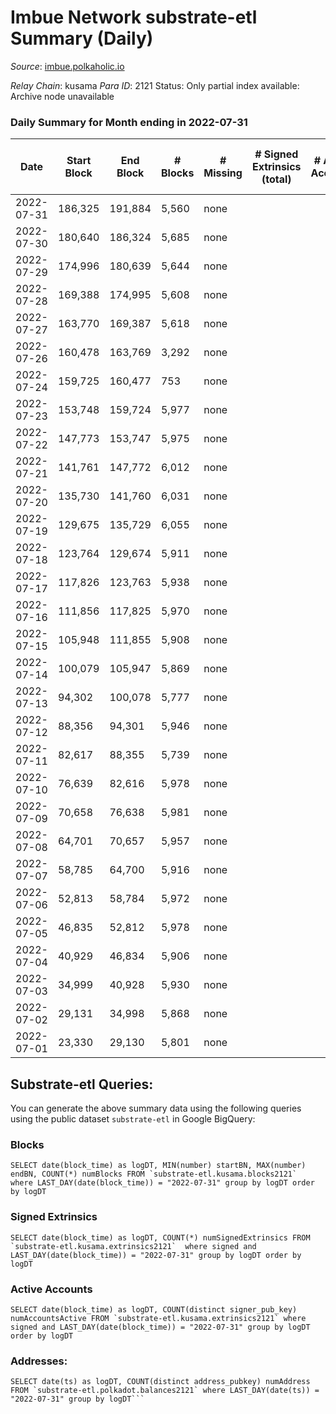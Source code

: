 # Imbue Network substrate-etl Summary (Daily)

_Source_: [imbue.polkaholic.io](https://imbue.polkaholic.io)

*Relay Chain*: kusama
*Para ID*: 2121
Status: Only partial index available: Archive node unavailable


### Daily Summary for Month ending in 2022-07-31


| Date | Start Block | End Block | # Blocks | # Missing | # Signed Extrinsics (total) | # Active Accounts | # Addresses with Balances | # Events | # Transfers | # XCM Transfers In | # XCM Transfers Out |
| ---- | ----------- | --------- | -------- | --------- | --------------------------- | ----------------- | ------------------------- | -------- | ----------- | ------------------ | ------------------- |
| 2022-07-31 | 186,325 | 191,884 | 5,560 | none  |  |  | 4 | 11,123 |   |   |   |
| 2022-07-30 | 180,640 | 186,324 | 5,685 | none  |  |  | 4 | 11,373 |   |   |   |
| 2022-07-29 | 174,996 | 180,639 | 5,644 | none  |  |  | 4 | 11,291 |   |   |   |
| 2022-07-28 | 169,388 | 174,995 | 5,608 | none  |  |  | 4 | 11,219 |   |   |   |
| 2022-07-27 | 163,770 | 169,387 | 5,618 | none  |  |  | 4 | 11,240 |   |   |   |
| 2022-07-26 | 160,478 | 163,769 | 3,292 | none  |  |  | 4 | 6,585 |   |   |   |
| 2022-07-24 | 159,725 | 160,477 | 753 | none  |  |  | 4 | 1,507 |   |   |   |
| 2022-07-23 | 153,748 | 159,724 | 5,977 | none  |  |  | 4 | 11,957 |   |   |   |
| 2022-07-22 | 147,773 | 153,747 | 5,975 | none  |  |  | 4 | 11,953 |   |   |   |
| 2022-07-21 | 141,761 | 147,772 | 6,012 | none  |  |  | 4 | 12,028 |   |   |   |
| 2022-07-20 | 135,730 | 141,760 | 6,031 | none  |  |  | 4 | 12,065 |   |   |   |
| 2022-07-19 | 129,675 | 135,729 | 6,055 | none  |  |  | 4 | 12,113 |   |   |   |
| 2022-07-18 | 123,764 | 129,674 | 5,911 | none  |  |  | 4 | 11,826 |   |   |   |
| 2022-07-17 | 117,826 | 123,763 | 5,938 | none  |  |  | 4 | 11,879 |   |   |   |
| 2022-07-16 | 111,856 | 117,825 | 5,970 | none  |  |  | 4 | 11,943 |   |   |   |
| 2022-07-15 | 105,948 | 111,855 | 5,908 | none  |  |  | 4 | 11,820 |   |   |   |
| 2022-07-14 | 100,079 | 105,947 | 5,869 | none  |  |  | 4 | 11,741 |   |   |   |
| 2022-07-13 | 94,302 | 100,078 | 5,777 | none  |  |  | 4 | 11,557 |   |   |   |
| 2022-07-12 | 88,356 | 94,301 | 5,946 | none  |  |  | 4 | 11,895 |   |   |   |
| 2022-07-11 | 82,617 | 88,355 | 5,739 | none  |  |  | 4 | 11,482 |   |   |   |
| 2022-07-10 | 76,639 | 82,616 | 5,978 | none  |  |  | 4 | 11,959 |   |   |   |
| 2022-07-09 | 70,658 | 76,638 | 5,981 | none  |  |  | 4 | 11,965 |   |   |   |
| 2022-07-08 | 64,701 | 70,657 | 5,957 | none  |  |  | 4 | 11,918 |   |   |   |
| 2022-07-07 | 58,785 | 64,700 | 5,916 | none  |  |  | 4 | 11,835 |   |   |   |
| 2022-07-06 | 52,813 | 58,784 | 5,972 | none  |  |  | 4 | 11,947 |   |   |   |
| 2022-07-05 | 46,835 | 52,812 | 5,978 | none  |  |  | 4 | 11,959 |   |   |   |
| 2022-07-04 | 40,929 | 46,834 | 5,906 | none  |  |  | 4 | 11,816 |   |   |   |
| 2022-07-03 | 34,999 | 40,928 | 5,930 | none  |  |  | 4 | 11,863 |   |   |   |
| 2022-07-02 | 29,131 | 34,998 | 5,868 | none  |  |  | 4 | 11,739 |   |   |   |
| 2022-07-01 | 23,330 | 29,130 | 5,801 | none  |  |  | 4 | 11,606 |   |   |   |

## Substrate-etl Queries:
You can generate the above summary data using the following queries using the public dataset `substrate-etl` in Google BigQuery:


### Blocks
```
SELECT date(block_time) as logDT, MIN(number) startBN, MAX(number) endBN, COUNT(*) numBlocks FROM `substrate-etl.kusama.blocks2121`  where LAST_DAY(date(block_time)) = "2022-07-31" group by logDT order by logDT
```


### Signed Extrinsics
```
SELECT date(block_time) as logDT, COUNT(*) numSignedExtrinsics FROM `substrate-etl.kusama.extrinsics2121`  where signed and LAST_DAY(date(block_time)) = "2022-07-31" group by logDT order by logDT
```


### Active Accounts
```
SELECT date(block_time) as logDT, COUNT(distinct signer_pub_key) numAccountsActive FROM `substrate-etl.kusama.extrinsics2121` where signed and LAST_DAY(date(block_time)) = "2022-07-31" group by logDT order by logDT
```


### Addresses:
```
SELECT date(ts) as logDT, COUNT(distinct address_pubkey) numAddress FROM `substrate-etl.polkadot.balances2121` where LAST_DAY(date(ts)) = "2022-07-31" group by logDT```

